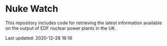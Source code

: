 # Nuke Watch

This repository includes code for retrieving the latest information available on the output of EDF nuclear power plants in the UK.

Last updated: 2020-12-28 16:16